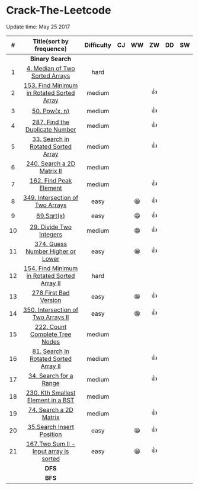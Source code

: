# Crack-The-Leetcode


Update time: May 25 2017


| # | Title(sort by frequence) | Difficulty |CJ | WW | ZW | DD | SW|
|:---:|:---:|:---:|:---:|:---:|:---:|:---:|:---:|
||**Binary Search**|
| 1 | [4. Median of Two Sorted Arrays](https://leetcode.com/problems/median-of-two-sorted-arrays/#/description) |hard||||||
| 2 | [153. Find Minimum in Rotated Sorted Array](https://leetcode.com/problems/find-minimum-in-rotated-sorted-array/#/description) |medium|||:+1:|||
| 3 | [50. Pow(x, n)](https://leetcode.com/problems/powx-n/#/description) |medium|||:+1:|||
| 4 | [287. Find the Duplicate Number](https://leetcode.com/problems/find-the-duplicate-number/#/description) |medium|||:+1:|||
| 5 | [33. Search in Rotated Sorted Array](https://leetcode.com/problems/search-in-rotated-sorted-array/#/description) |medium|||:+1:|||
| 6 | [240. Search a 2D Matrix II](https://leetcode.com/problems/search-a-2d-matrix-ii/#/description) |medium||||||
| 7 | [162. Find Peak Element](https://leetcode.com/problems/find-peak-element/#/description) |medium|||:+1:|||
| 8 | [349. Intersection of Two Arrays](https://leetcode.com/problems/intersection-of-two-arrays/#/description) |easy||:grin:|:+1:|||
| 9 | [69.Sqrt(x)](https://leetcode.com/problems/sqrtx/#/description) |easy||:grin:|:+1:|||
| 10 | [29. Divide Two Integers](https://leetcode.com/problems/divide-two-integers/#/description) |medium||:grin:|:+1:|||
| 11 | [374. Guess Number Higher or Lower](https://leetcode.com/problems/guess-number-higher-or-lower/#/description) |easy||:grin:|:+1:|||
| 12 | [154. Find Minimum in Rotated Sorted Array II](https://leetcode.com/problems/find-minimum-in-rotated-sorted-array-ii/#/description) |hard||||||
| 13 | [278.First Bad Version](https://leetcode.com/problems/first-bad-version/#/description) |easy||:grin:|:+1:|||
| 14 | [350. Intersection of Two Arrays II](https://leetcode.com/problems/intersection-of-two-arrays-ii/#/description) |easy||:grin:|:+1:|||
| 15 | [222. Count Complete Tree Nodes](https://leetcode.com/problems/count-complete-tree-nodes/#/description) |medium||||||
| 16 | [81. Search in Rotated Sorted Array II](https://leetcode.com/problems/search-in-rotated-sorted-array-ii/#/description) |medium|||:+1:|||
| 17 | [34. Search for a Range](https://leetcode.com/problems/search-for-a-range/#/description) |medium|||:+1:|||
| 18 | [230. Kth Smallest Element in a BST](https://leetcode.com/problems/kth-smallest-element-in-a-bst/#/description) |medium||||||
| 19 | [74. Search a 2D Matrix](https://leetcode.com/problems/search-a-2d-matrix/#/description) |medium|||:+1:|||
| 20 | [35.Search Insert Position](https://leetcode.com/problems/search-insert-position/#/description)|easy||:grin:|:+1:|||
| 21 | [167.Two Sum II - Input array is sorted](https://leetcode.com/problems/two-sum-ii-input-array-is-sorted/#/description) |easy||:grin:|:+1:|||
||**DFS**|
||**BFS**|
